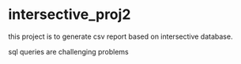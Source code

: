 # intersective_proj2

this project is to generate csv report based on intersective database.

sql queries are challenging problems 
